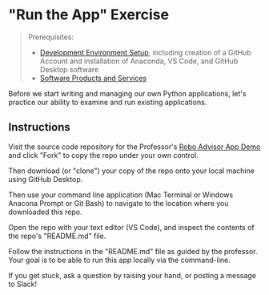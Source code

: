 # "Run the App" Exercise

> Prerequisites:
>   + [Development Environment Setup](/units/unit-0.md), including creation of a GitHub Account and installation of Anaconda, VS Code, and GitHub Desktop software
>   + [Software Products and Services](/units/unit-1.md)

Before we start writing and managing our own Python applications, let's practice our ability to examine and run existing applications.

## Instructions

Visit the source code repository for the Professor's [Robo Advisor App Demo]([_____](https://github.com/prof-rossetti/robo-advisor-demo-2019)) and click "Fork" to copy the repo under your own control.

Then download (or "clone") your copy of the repo onto your local machine using GitHub Desktop.

Then use your command line application (Mac Terminal or Windows Anacona Prompt or Git Bash) to navigate to the location where you downloaded this repo.

Open the repo with your text editor (VS Code), and inspect the contents of the repo's "README.md" file.

Follow the instructions in the "README.md" file as guided by the professor. Your goal is to be able to run this app locally via the command-line.

If you get stuck, ask a question by raising your hand, or posting a message to Slack!
